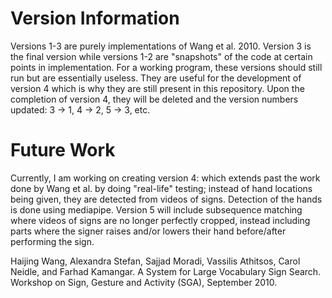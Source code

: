 # Version Information
Versions 1-3 are purely implementations of Wang et al. 2010. Version 3 is the final version while versions 1-2 are "snapshots" of the code at certain points in implementation. For a working program, these versions should still run but are essentially useless. They are useful for the development of version 4 which is why they are still present in this repository. Upon the completion of version 4, they will be deleted and the version numbers updated: 3 -> 1, 4 -> 2, 5 -> 3, etc.

# Future Work
Currently, I am working on creating version 4: which extends past the work done by Wang et al. by doing "real-life" testing; instead of hand locations being given, they are detected from videos of signs. Detection of the hands is done using mediapipe. Version 5 will include subsequence matching where videos of signs are no longer perfectly cropped, instead including parts where the signer raises and/or lowers their hand before/after performing the sign.

Haijing Wang, Alexandra Stefan, Sajjad Moradi, Vassilis Athitsos, Carol Neidle, and Farhad Kamangar.
A System for Large Vocabulary Sign Search.
Workshop on Sign, Gesture and Activity (SGA), September 2010.
